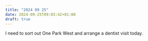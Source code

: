 ```yaml
---
title: "2024 09 25"
date: 2024-09-25T09:03:42+01:00
draft: true
---
```

I need to sort out One Park West and arrange a dentist visit today.
